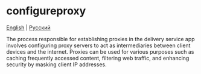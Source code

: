 # configureproxy

[English](configureproxy.md) | [Русский](configureproxy.ru.md)

The process responsible for establishing proxies in the delivery service app involves configuring proxy servers to act as intermediaries between client devices and the internet. Proxies can be used for various purposes such as caching frequently accessed content, filtering web traffic, and enhancing security by masking client IP addresses.
